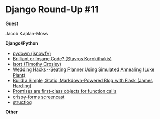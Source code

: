 # Django Round-Up #11

**Guest**

Jacob Kaplan-Moss

**Django/Python**

* [pydown (isnowfy)](https://github.com/isnowfy/pydown)
* [Brilliant or Insane Code? (Stavros Korokithakis)](http://www.stavros.io/posts/brilliant-or-insane-code/)
* [isort (Timothy Crosley)](https://github.com/timothycrosley/isort)
* [Wedding Hacks--Seating Planner Using Simulated Annealing (Luke Plant)](http://lukeplant.me.uk/blog/posts/wedding-hacks---seating-planner-using-simulated-annealing/)
* [Build a Simple, Static, Markdown-Powered Blog with Flask (James Harding)](http://www.jamesharding.ca/posts/simple-static-markdown-blog-in-flask/)
* [Promises are first-class objects for function calls](http://blogs.fluidinfo.com/terry/2013/09/12/promises-are-first-class-objects-for-function-calls/)
* [crispy-forms screencast](https://godjango.com/29-crispy-forms/)
* [structlog](https://structlog.readthedocs.org/en/latest/)

**Other**
